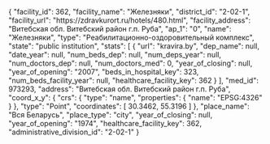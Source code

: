 {
    "facility_id": 362,
    "facility_name": "Железняки",
    "district_id": "2-02-1",
    "facility_url": "https:\/\/zdravkurort.ru\/hotels\/480.html",
    "facility_address": "Витебская обл. Витебский район г.п. Руба",
    "ap_1": "0",
    "name": "Железняки",
    "type": "Реабилитационно-оздоровительный комплекс",
    "state": "public institution",
    "stats": [
        {
            "url": "kravira.by",
            "dep_name": null,
            "date_year": null,
            "num_beds_dep": null,
            "num_deps_year": null,
            "num_doctors_dep": null,
            "num_doctors_med": 0,
            "year_of_closing": null,
            "year_of_opening": "2007",
            "beds_in_hospital_key": 323,
            "num_beds_facility_year": null,
            "healthcare_facility_key": 362
        }
    ],
    "med_id": 973293,
    "address": "Витебская обл. Витебский район г.п. Руба",
    "coord_x_y": {
        "crs": {
            "type": "name",
            "properties": {
                "name": "EPSG:4326"
            }
        },
        "type": "Point",
        "coordinates": [
            30.3462,
            55.3196
        ]
    },
    "place_name": "Вся Беларусь",
    "place_type": "city",
    "year_of_closing": null,
    "year_of_opening": "1974",
    "healthcare_facility_key": 362,
    "administrative_division_id": "2-02-1"
}